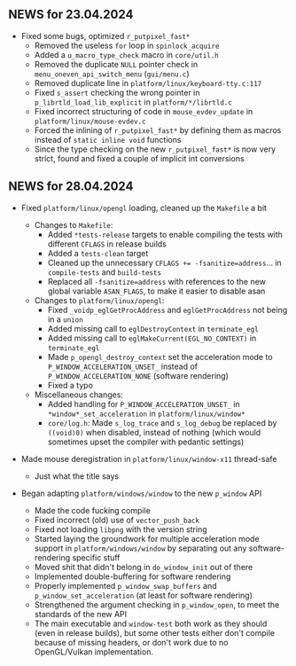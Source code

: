 ## NEWS for 23.04.2024

* Fixed some bugs, optimized `r_putpixel_fast*`
    * Removed the useless `for` loop in `spinlock_acquire`
    * Added a `u_macro_type_check` macro in `core/util.h`
    * Removed the duplicate `NULL` pointer check in `menu_oneven_api_switch_menu` (`gui/menu.c`)
    * Removed duplicate line in `platform/linux/keyboard-tty.c:117`
    * Fixed `s_assert` checking the wrong pointer in `p_librtld_load_lib_explicit` in `platform/*/librtld.c`
    * Fixed incorrect structuring of code in `mouse_evdev_update` in `platform/linux/mouse-evdev.c`
    * Forced the inlining of `r_putpixel_fast*` by defining them as macros instead of `static inline void` functions
    * Since the type checking on the new `r_putpixel_fast*` is now very strict, found and fixed a couple of implicit int conversions

## NEWS for 28.04.2024

* Fixed `platform/linux/opengl` loading, cleaned up the `Makefile` a bit
    * Changes to `Makefile`:
        * Added `*tests-release` targets to enable compiling the tests with different `CFLAGS` in release builds
        * Added a `tests-clean` target
        * Cleaned up the unnecessary `CFLAGS += -fsanitize=address`... in `compile-tests` and `build-tests`
        * Replaced all `-fsanitize=address` with references to the new global variable `ASAN_FLAGS`, to make it easier to disable asan
    * Changes to `platform/linux/opengl`:
        * Fixed `_voidp_eglGetProcAddress` and `eglGetProcAddress` not being in a `union`
        * Added missing call to `eglDestroyContext` in `terminate_egl`
        * Added missing call to `eglMakeCurrent(EGL_NO_CONTEXT)` in `terminate_egl`
        * Made `p_opengl_destroy_context` set the acceleration mode to `P_WINDOW_ACCELERATION_UNSET_`
            instead of `P_WINDOW_ACCELERATION_NONE` (software rendering)
        * Fixed a typo
    * Miscellaneous changes:
        * Added handling for `P_WINDOW_ACCELERATION_UNSET_` in `*window*_set_acceleration` in `platform/linux/window*`
        * `core/log.h`: Made `s_log_trace` and `s_log_debug` be replaced by `((void)0)` when disabled,
            instead of nothing (which would sometimes upset the compiler with pedantic settings)

* Made mouse deregistration in `platform/linux/window-x11` thread-safe
    * Just what the title says

* Began adapting `platform/windows/window` to the new `p_window` API
    * Made the code fucking compile
    * Fixed incorrect (old) use of `vector_push_back`
    * Fixed not loading `libpng` with the version string
    * Started laying the groundwork for multiple acceleration mode support in `platform/windows/window`
        by separating out any software-rendering specific stuff
    * Moved shit that didn't belong in `do_window_init` out of there
    * Implemented double-buffering for software rendering
    * Properly implemented `p_window_swap_buffers` and `p_window_set_acceleration` (at least for software rendering)
    * Strengthened the argument checking in `p_window_open`, to meet the standards of the new API
    * The main executable and `window-test` both work as they should (even in release builds),
        but some other tests either don't compile because of missing headers, or don't work due to no OpenGL/Vulkan implementation.
